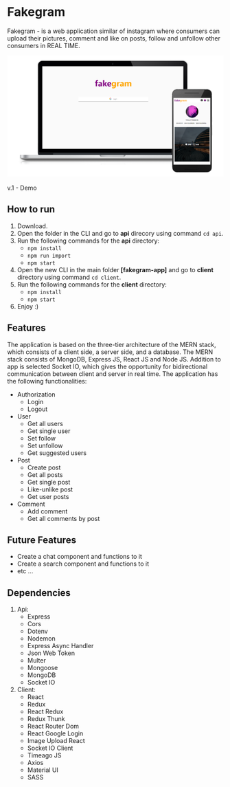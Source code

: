 # Fakegram
Fakegram - is a web application similar of instagram where consumers can upload their pictures, comment and like on posts, follow and unfollow other consumers in REAL TIME.

![view-image-1](https://github.com/MesutNedzhib/fakegram-app-v.1/blob/master/client/public/png/desktopPluSmobile.png)

v.1 - Demo

## How to run 
1. Download.
2. Open the folder in the CLI and go to **api** direcory using command `cd api`.
3. Run the following commands for the **api** directory:
   - `npm install`
   - `npm run import`
   - `npm start`
4. Open the new CLI in the main folder **[fakegram-app]** and go to **client** directory using command `cd client`.
5. Run the following commands for the **client** directory:
   - `npm install`
   - `npm start`
6. Enjoy :)

## Features
The application is based on the three-tier architecture of the MERN stack, which consists of a client side, a server side, and a database.
The MERN stack consists of MongoDB, Express JS, React JS and Node JS.
Addition to app is selected Socket IO, which gives the opportunity for bidirectional communication between client and server in real time.
The application has the following functionalities:
   - Authorization
     - Login
     - Logout
   - User
     - Get all users
     - Get single user
     - Set follow
     - Set unfollow
     - Get suggested users
   - Post
     - Create post
     - Get all posts
     - Get single post
     - Like-unlike post
     - Get user posts
   - Comment
     - Add comment
     - Get all comments by post
     
   
## Future Features
- Create a chat component and functions to it
- Create a search component and functions to it
- etc ...

## Dependencies
1. Api:
   - Express
   - Cors
   - Dotenv
   - Nodemon
   - Express Async Handler
   - Json Web Token
   - Multer 
   - Mongoose
   - MongoDB
   - Socket IO
2. Client:
   - React
   - Redux
   - React Redux
   - Redux Thunk
   - React Router Dom
   - React Google Login
   - Image Upload React
   - Socket IO Client
   - Timeago JS
   - Axios
   - Material UI
   - SASS
   




